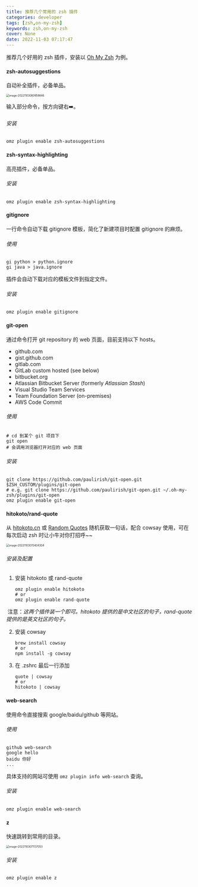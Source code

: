 ```yaml
---
title: 推荐几个常用的 zsh 插件
categories: developer
tags: [zsh,on-my-zsh]
keywords: zsh,on-my-zsh
cover: None
date: 2022-11-03 07:17:47
---
```


推荐几个好用的 zsh 插件，安装以 [Oh My Zsh](https://ohmyz.sh/) 为例。

#### zsh-autosuggestions

自动补全插件，必备单品。

<img src="https://bk-5lian.oss-cn-shanghai.aliyuncs.com/20221103061000.png" alt="image-20221103060959846" style="zoom:50%;" />

输入部分命令，按方向键右➡️。

###### 安装

```shell
omz plugin enable zsh-autosuggestions
```

#### zsh-syntax-highlighting

高亮插件，必备单品。

###### 安装

```shell
omz plugin enable zsh-syntax-highlighting
```

#### gitignore

一行命令自动下载 gitignore 模板，简化了新建项目时配置 gitignore 的麻烦。

###### 使用

```shell
gi python > python.ignore
gi java > java.ignore
```

插件会自动下载对应的模板文件到指定文件。

###### 安装

```
omz plugin enable gitignore
```

#### git-open

通过命令打开 git repository 的 web 页面，目前支持以下 hosts。

- github.com
- gist.github.com
- gitlab.com
- GitLab custom hosted (see below)
- bitbucket.org
- Atlassian Bitbucket Server (formerly _Atlassian Stash_)
- Visual Studio Team Services
- Team Foundation Server (on-premises)
- AWS Code Commit

###### 使用

```shell
# cd 到某个 git 项目下
git open
# 会调用浏览器打开对应的 web 页面
```

###### 安装

```shell
git clone https://github.com/paulirish/git-open.git $ZSH_CUSTOM/plugins/git-open
# e.g. git clone https://github.com/paulirish/git-open.git ~/.oh-my-zsh/plugins/git-open
omz plugin enable git-open
```

#### hitokoto/rand-quote

从 [hitokoto.cn](https://hitokoto.cn/) 或 [Random Quotes](http://www.quotationspage.com/random.php) 随机获取一句话，配合 cowsay 使用，可在每次启动 zsh 时让小牛对你打招呼~~

<img src="https://bk-5lian.oss-cn-shanghai.aliyuncs.com/20221103070404.png" alt="image-20221103070404304" style="zoom:50%;" />

###### 安装及配置

1. 安装 hitokoto 或 rand-quote

   ```shell
   omz plugin enable hitokoto
   # or
   omz plugin enable rand-quote
   ```

​	注意：*这两个插件装一个即可。hitokoto 提供的是中文社区的句子，rand-quote 提供的是英文社区的句子。*

2. 安装 cowsay

   ```shell
   brew install cowsay
   # or
   npm install -g cowsay
   ```

3. 在 .zshrc 最后一行添加

   ```shell
   quote | cowsay
   # or 
   hitokoto | cowsay
   ```

#### web-search

使用命令直接搜索 google/baidu/github 等网站。

###### 使用

```shell
github web-search
google hello
baidu 你好
...
```

具体支持的网站可使用 `omz plugin info web-search` 查询。

###### 安装

```shell
omz plugin enable web-search
```

#### z

快速跳转到常用的目录。

<img src="https://bk-5lian.oss-cn-shanghai.aliyuncs.com/20221103071137.png" alt="image-20221103071137053" style="zoom:50%;" />



###### 安装

```shell
omz plugin enable z
```
